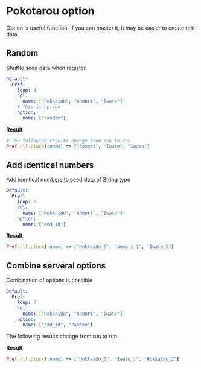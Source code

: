 # Pokotarou option
Option is useful function.
If you can master it, it may be easier to create test data.

## Random
Shuffle seed data when register.

```yml
Default:
  Pref:
    loop: 3
    col:
      name: ["Hokkaido", "Aomori", "Iwate"]
    # This is option
    option:
      name: ["random"]
```

__Result__
```ruby
# The following results change from run to run
Pref.all.pluck(:name) => ["Aomori", "Iwate", "Iwate"]
```

## Add identical numbers 
Add identical numbers to seed data of String type
```yml
Default:
  Pref:
    loop: 3
    col:
      name: ["Hokkaido", "Aomori", "Iwate"]
    option:
      name: ["add_id"]
```

__Result__
```ruby
Pref.all.pluck(:name) => ["Hokkaido_0", "Aomori_1", "Iwate_2"]
```

## Combine serveral options

Combination of options is possible

```yml
Default:
  Pref:
    loop: 3
    col:
      name: ["Hokkaido", "Aomori", "Iwate"]
    option:
      name: ["add_id", "random"]
```

The following results change from run to run

__Result__
```ruby
Pref.all.pluck(:name) => ["Hokkaido_0", "Iwate_1", "Hokkaido_2"]
```